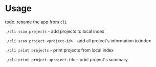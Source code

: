 # Usage

todo: rename the app from ``cli``

``./cli scan projects`` - add projects to local index

``./cli scan project <project-id>`` - add all project's information to index

``./cli print projects`` - print projects from local index

``./cli print project <project-id>`` - print project's summary